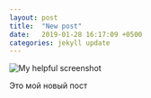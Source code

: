 ```yaml
---
layout: post
title:  "New post"
date:   2019-01-28 16:17:09 +0500
categories: jekyll update
---
```

![My helpful screenshot](https://bestbuycomp.com.ua/files/products/U0234665_big.200x200.jpg)


Это мой новый пост

[jekyll-docs]: https://jekyllrb.com/docs/home
[jekyll-gh]:   https://github.com/jekyll/jekyll
[jekyll-talk]: https://talk.jekyllrb.com/
